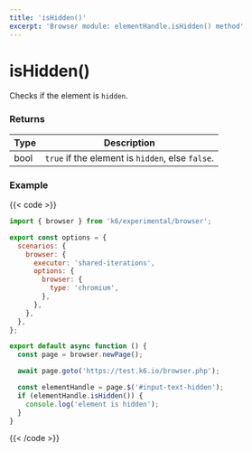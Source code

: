 ```yaml
---
title: 'isHidden()'
excerpt: 'Browser module: elementHandle.isHidden() method'
---
```


# isHidden()

Checks if the element is `hidden`.

### Returns

| Type | Description                                      |
| ---- | ------------------------------------------------ |
| bool | `true` if the element is `hidden`, else `false`. |

### Example

{{< code >}}

```javascript
import { browser } from 'k6/experimental/browser';

export const options = {
  scenarios: {
    browser: {
      executor: 'shared-iterations',
      options: {
        browser: {
          type: 'chromium',
        },
      },
    },
  },
};

export default async function () {
  const page = browser.newPage();

  await page.goto('https://test.k6.io/browser.php');

  const elementHandle = page.$('#input-text-hidden');
  if (elementHandle.isHidden()) {
    console.log('element is hidden');
  }
}
```

{{< /code >}}
